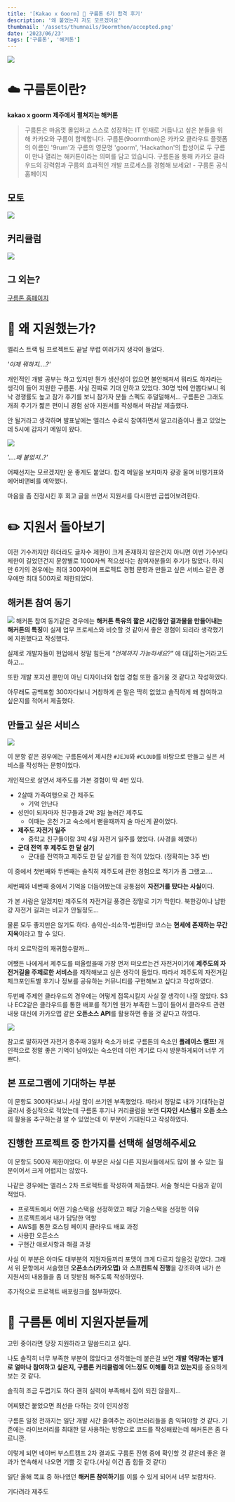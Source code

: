 ```yaml
---
title: '[Kakao x Goorm] 🍊 구름톤 6기 합격 후기'
description: '왜 붙었는지 저도 모르겠어요'
thumbnail: '/assets/thumnails/9oormthon/accepted.png'
date: '2023/06/23'
tags: ['구름톤', '해커톤']
---
```


![](/assets/blog/9oormthon/accepted/1.png)

# ☁️ 구름톤이란?

**kakao x goorm
제주에서 펼쳐지는 해커톤**

> 구름톤은 마음껏 몰입하고 스스로 성장하는 IT 인재로 거듭나고 싶은 분들을 위해 카카오와 구름이 함께합니다. 구름톤(9oormthon)은 카카오 클라우드 플랫폼의 이름인 '9rum'과 구름의 영문명 'goorm', 'Hackathon'의 합성어로 두 구름이 만나 열리는 해커톤이라는 의미를 담고 있습니다. 구름톤을 통해 카카오 클라우드의 강력함과 구름의 효과적인 개발 프로세스를 경험해 보세요! - 구름톤 공식 홈페이지

## 모토

![](/assets/blog/9oormthon/accepted/2.png)

## 커리큘럼

![](/assets/blog/9oormthon/accepted/3.png)

## 그 외는?

[구름톤 홈페이지](https://9oormthon.goorm.io/)

# 🤔 왜 지원했는가?

엘리스 트랙 팀 프로젝트도 끝날 무렵 여러가지 생각이 들었다.

_'이제 뭐하지....?'_

개인적인 개발 공부는 하고 있지만 뭔가 생산성이 없으면 불안해져서 뭐라도 하자라는 생각이 들어 지원한 구름톤.
사실 진짜로 기대 안하고 있었다. 30명 밖에 안뽑다보니 워낙 경쟁률도 높고 참가 후기를 보니 참가자 분들 스펙도 후덜덜해서...
구름톤은 그래도 개최 주기가 짧은 편이니 경험 삼아 지원서를 작성해서 마감날 제출했다.

안 될거라고 생각하며 발표날에는 엘리스 수료식 참여하면서 알고리즘이나 풀고 있었는데 5시에 갑자기 메일이 왔다.

![](/assets/blog/9oormthon/accepted/4.png)

_'....왜 붙었지..?'_

어째선지는 모르겠지만 운 좋게도 붙었다.
합격 메일을 보자마자 광광 울며 비행기표와 에어비앤비를 예약했다.

마음을 좀 진정시킨 후 회고 글을 쓰면서 지원서를 다시한번 곱씹어보려한다.

# ✏️ 지원서 돌아보기

이전 기수까지만 하더라도 글자수 제한이 크게 존재하지 않은건지 아니면 이번 기수보다 제한이 길었던건지 문항별로 1000자씩 적으셨다는 참여자분들의 후기가 많았다.
하지만 6기의 경우에는 최대 300자이며 프로젝트 경험 문항과 만들고 싶은 서비스 같은 경우에만 최대 500자로 제한되었다.

## 해커톤 참여 동기

![](/assets/blog/9oormthon/accepted/5.png)
해커톤 참여 동기같은 경우에는 **해커톤 특유의 짧은 시간동안 결과물을 만들어내는 해커톤의 특징**이 실제 업무 프로세스와 비슷할 것 같아서 좋은 경험이 되리라 생각했기에 지원했다고 작성했다.

실제로 개발자들이 현업에서 정말 힘든게 _"언제까지 가능하세요?"_ 에 대답하는거라고도 하고...

또한 개발 포지션 뿐만이 아닌 디자이너와 협업 경험 또한 즐거울 것 같다고 작성하였다.

아무래도 공백포함 300자다보니 거창하게 쓴 말은 딱히 없었고 솔직하게 왜 참여하고 싶은지를 적어서 제출했다.

## 만들고 싶은 서비스

![](/assets/blog/9oormthon/accepted/6.png)

이 문항 같은 경우에는 구름톤에서 제시한 `#JEJU`와 `#CLOUD`를 바탕으로 만들고 싶은 서비스를 작성하는 문항이었다.

개인적으로 살면서 제주도를 가본 경험이 딱 4번 있다.

- 2살때 가족여행으로 간 제주도
  - 기억 안난다
- 성인이 되자마자 친구들과 2박 3일 놀러간 제주도
  - 이때는 온천 가고 숙소에서 뻗을때까지 술 마신게 끝이었다.
- **제주도 자전거 일주**
  - 중학교 친구들이랑 3박 4일 자전거 일주를 했었다. (사경을 헤맸다)
- **군대 전역 후 제주도 한 달 살기**
  - 군대를 전역하고 제주도 한 달 살기를 한 적이 있었다. (정확히는 3주 반)

이 중에서 첫번째와 두번째는 솔직히 제주도에 관한 경험으로 적기가 좀 그랬고....

세번째와 네번째 중에서 기억을 더듬어봤는데 공통점이 **자전거를 탔다는 사실**이다.

가 본 사람은 알겠지만 제주도의 자전거길 풍경은 정말로 기가 막힌다.
북한강이나 남한강 자전거 길과는 비교가 안될정도...

물론 모두 좋지만은 않기도 하다.
송악산-쇠소깍-법환바당 코스는 **현세에 존재하는 무간지옥**이라고 할 수 있다.

마치 오르막길의 재귀함수랄까...

어쨌든 나에게서 제주도를 떠올렸을때 가장 먼저 떠오르는건 자전거이기에 **제주도의 자전거길을 주제로한 서비스**를 제작해보고 싶은 생각이 들었다.
따라서 제주도의 자전거길 체크포인트별 후기나 정보를 공유하는 커뮤니티를 구현해보고 싶다고 작성하였다.

두번째 주제인 클라우드의 경우에는 어떻게 접목시킬지 사실 잘 생각이 나질 않았다.
S3나 EC2같은 클라우드를 통한 배포를 적기엔 뭔가 부족한 느낌이 들어서 클라우드 관련 내용 대신에 카카오맵 같은 **오픈소스 API**를 활용하면 좋을 것 같다고 하였다.

![](/assets/blog/9oormthon/accepted/7.png)

참고로 말하자면 자전거 종주때 3일차 숙소가 바로 구름톤의 숙소인 **플레이스 캠프!**
개인적으로 정말 좋은 기억이 남아있는 숙소인데 이런 계기로 다시 방문하게되어 너무 기쁘다.

## 본 프로그램에 기대하는 부분

이 문항도 300자다보니 사실 많이 쓰기엔 부족했었다. 따라서 정말로 내가 기대하는걸 골라서 중심적으로 적었는데 구름톤 후기나 커리큘럼을 보면 **디자인 시스템**과 **오픈 소스**의 활용을 추구하는걸 알 수 있었는데 이 부분이 기대된다고 작성하였다.

## 진행한 프로젝트 중 한가지를 선택해 설명해주세요

이 문항도 500자 제한이었다.
이 부분은 사실 다른 지원서들에서도 많이 볼 수 있는 질문이어서 크게 어렵지는 않았다.

나같은 경우에는 엘리스 2차 프로젝트를 작성하여 제출했다.
서술 형식은 다음과 같이 적었다.

- 프로젝트에서 어떤 기술스택을 선정하였고 해당 기술스택을 선정한 이유
- 프로젝트에서 내가 담당한 역할
- AWS를 통한 호스팅 페이지 클라우드 배포 과정
- 사용한 오픈소스
- 구현간 애로사항과 해결 과정

사실 이 부분은 아마도 대부분의 지원자들끼리 포맷이 크게 다르지 않을것 같았다.
그래서 위 문항에서 서술했던 **오픈소스(카카오맵)** 와 **스프린트식 진행**을 강조하여 내가 쓴 지원서의 내용들을 좀 더 뒷받침 해주도록 작성하였다.

추가적으로 프로젝트 배포링크를 첨부하였다.

# 👏 구름톤 예비 지원자분들께

고민 중이라면 당장 지원하라고 말씀드리고 싶다.

나도 솔직히 너무 부족한 부분이 많았다고 생각했는데 붙은걸 보면 **개발 역량과는 별개로 얼마나 참여하고 싶은지, 구름톤 커리큘럼에 어느정도 이해를 하고 있는지**를 중요하게 보는 것 같다.

솔직히 조금 두렵기도 하다 괜히 실력이 부족해서 짐이 되진 않을지...

어찌됐건 붙었으면 최선을 다하는 것이 인지상정

구름톤 일정 전까지는 일단 개발 시간 줄여주는 라이브러리들을 좀 익혀야할 것 같다.
기존에는 라이브러리를 최대한 덜 사용하는 방향으로 코드를 작성해왔는데 해커톤은 좀 다르니깐.

이렇게 되면 네이버 부스트캠프 2차 결과도 구름톤 진행 중에 확인할 것 같은데 좋은 결과가 연속해서 나오면 기쁠 것 같다.(사실 이건 좀 힘들 것 같다)

일단 올해 목표 중 하나였던 **해커톤 참여하기**를 이룰 수 있게 되어서 너무 보람차다.

기다려라 제주도
